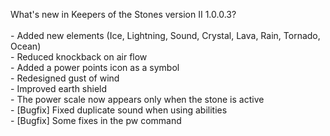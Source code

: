 What's new in Keepers of the Stones version II 1.0.0.3?<br />
<br />- Added new elements (Ice, Lightning, Sound, Crystal, Lava, Rain, Tornado, Ocean)
<br />- Reduced knockback on air flow
<br />- Added a power points icon as a symbol
<br />- Redesigned gust of wind
<br />- Improved earth shield
<br />- The power scale now appears only when the stone is active
<br />- [Bugfix] Fixed duplicate sound when using abilities
<br />- [Bugfix] Some fixes in the pw command
